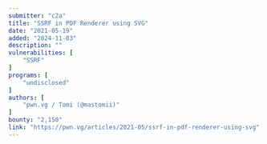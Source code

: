 ```yaml
---
submitter: "c2a"
title: "SSRF in PDF Renderer using SVG"
date: "2021-05-19"
added: "2024-11-03"
description: ""
vulnerabilities: [
    "SSRF"
]
programs: [
    "undisclosed"
]
authors: [
    "pwn.vg / Tomi (@mastomii)"
]
bounty: "2,150"
link: "https://pwn.vg/articles/2021-05/ssrf-in-pdf-renderer-using-svg"
---
```




